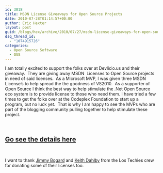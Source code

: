 ```yaml
---
id: 3018
title: MSDN License Giveaways for Open Source Projects
date: 2010-07-28T01:14:57+00:00
author: Eric Hexter
layout: post
guid: /blogs/hex/archive/2010/07/27/msdn-license-giveaways-for-open-source-projects.aspx
dsq_thread_id:
  - "1074915726"
categories:
  - Open Source Software
  - OSS
---
```

I am totally excited to support the folks over at Devlicio.us and their giveaway.&#160; They are giving away MSDN&#160; Licenses to Open Source projects in need of said licenses.&#160; As a Microsoft MVP, I was given three MSDN License’s to help spread the the goodness of VS2010.&#160; As a supporter of Open Source I think the best way to help stimulate the .Net Open Source eco system is to provide license to those who need them. I have tried a few times to get the folks over at the Codeplex Foundation to start up a program, but no luck yet.&#160; That is why I am happy to see the MVPs who are part of the blogging community pulling together to help stimulate these project.

&#160;

## <a href="http://devlicio.us/blogs/tuna_toksoz/archive/2010/07/27/codebetter-devlicio-us-msdn-ultimate-giveaways.aspx" target="_blank">Go see the details here</a>

&#160;

I want to thank <a href="http://www.lostechies.com/blogs/jimmy_bogard/default.aspx" target="_blank">Jimmy Bogard</a> and <a href="http://www.lostechies.com/blogs/dahlbyk/default.aspx" target="_blank">Keith Dahlby</a> from the Los Techies crew for donating some of their licenses too.